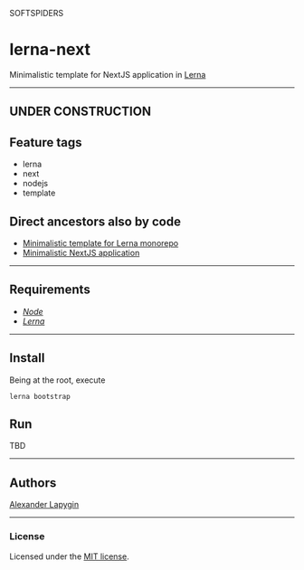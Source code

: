 SOFTSPIDERS

# lerna-next

Minimalistic template for NextJS application in [Lerna](https://lerna.js.org/)

---
UNDER CONSTRUCTION
---

## Feature tags

- lerna
- next
- nodejs
- template

## Direct ancestors also by code

- [Minimalistic template for Lerna monorepo](https://github.com/softspider/lerna)
- [Minimalistic NextJS application](https://github.com/softspider/next.js)

---

## Requirements

- [*Node*](https://nodejs.org/en/download/package-manager/)
- [*Lerna*](https://lerna.js.org/)

---

## Install

Being at the root, execute

```
lerna bootstrap
```

## Run

TBD

---

## Authors

[Alexander Lapygin](https://github.com/AlexanderLapygin)

---

### License

Licensed under the [MIT license](./LICENSE). 
